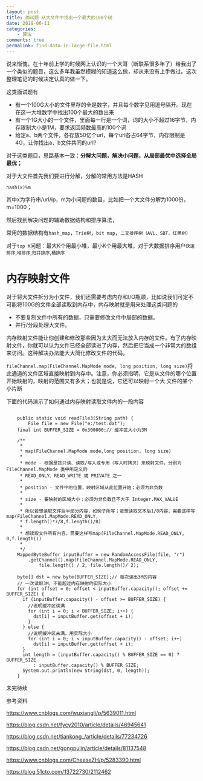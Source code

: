 ```yaml
---
layout: post
title: 面试题-从大文件中找出一个最大的100个树
date: 2019-06-11
categories:
    - 算法
comments: true
permalink: find-data-in-large-file.html
---
```


说来惭愧，在十年前上学的时候网上认识的一个大哥（断联系很多年了）给我出了一个类似的题目，这么多年我虽然模糊的知道这么做，却从来没有上手做过。这次整理笔记的时候决定认真的做一下。

这类面试题有

- 有一个100G大小的文件里存的全是数字，并且每个数字见用逗号隔开。现在在这一大堆数字中找出100个最大的数出来
- 有一个1G大小的一个文件，里面每一行是一个词，词的大小不超过16字节，内存限制大小是1M，要求返回频数最高的100个词
- 给定a、b两个文件，各存放50亿个url，每个url各占64字节，内存限制是4G，让你找出a、b文件共同的url?

对于这类题目，思路基本一致：**分解大问题，解决小问题，从局部最优中选择全局最优；**

对于大文件首先我们要进行分解，分解的常用方法是HASH
```
hash(x)%m
```
其中x为字符串/url/ip，m为小问题的数目，比如把一个大文件分解为1000份，m=1000；

然后找到解决问题的辅助数据结构和排序算法，

常用的数据结构有`hash_map`，`Trie树`，`bit map`，`二叉排序树（AVL，SBT，红黑树）`

对于`top K`问题：最大K个用最小堆，最小K个用最大堆，对于大数据排序用户`快速排序`,`堆排序`,`归并排序`,`桶排序`

# 内存映射文件
对于将大文件拆分为小文件，我们还需要考虑内存和I/O瓶颈，比如说我们可定不可能将100G的文件全部读取到内存中，内存映射就是用来处理这类问题的

- 不要复制文件中所有的数据，只需要修改文件中局部的数据。
- 并行/分段处理大文件。 

内存映射文件能让你创建和修改那些因为太大而无法放入内存的文件。有了内存映射文件，你就可以认为文件已经全部读进了内存，然后把它当成一个非常大的数组来访问。这种解决办法能大大简化修改文件的代码。

`fileChannel.map(FileChannel.MapMode mode, long position, long size)`将此通道的文件区域直接映射到内存中。注意，你必须指明，它是从文件的哪个位置开始映射的，映射的范围又有多大；也就是说，它还可以映射一个大 文件的某个小片断

下面的代码演示了如何通过内存映射读取文件内的一段内容

<pre class="line-numbers "><code class="language-java">
	public static void readFile3(String path) {
		File file = new File("e:/test.dat");
    final int BUFFER_SIZE = 0x300000;// 缓冲区大小为3M

    /**
     *
     * map(FileChannel.MapMode mode,long position, long size)
     *
     * mode - 根据是按只读、读取/写入或专用（写入时拷贝）来映射文件，分别为 FileChannel.MapMode 类中所定义的
     * READ_ONLY、READ_WRITE 或 PRIVATE 之一
     *
     * position - 文件中的位置，映射区域从此位置开始；必须为非负数
     *
     * size - 要映射的区域大小；必须为非负数且不大于 Integer.MAX_VALUE
     *
     * 所以若想读取文件后半部分内容，如例子所写；若想读取文本后1/8内容，需要这样写map(FileChannel.MapMode.READ_ONLY,
     * f.length()*7/8,f.length()/8)
     *
     * 想读取文件所有内容，需要这样写map(FileChannel.MapMode.READ_ONLY, 0,f.length())
     *
     */
    MappedByteBuffer inputBuffer = new RandomAccessFile(file, "r")
        .getChannel().map(FileChannel.MapMode.READ_ONLY,
            file.length() / 2, file.length()/ 2);
    
    byte[] dst = new byte[BUFFER_SIZE];// 每次读出3M的内容
    // 一次读取3M，不能超过内存映射的实际大小
    for (int offset = 0; offset < inputBuffer.capacity(); offset += BUFFER_SIZE) {
      if (inputBuffer.capacity() - offset >= BUFFER_SIZE) {
        //说明缓冲区读满
        for (int i = 0; i < BUFFER_SIZE; i++) {
          dst[i] = inputBuffer.get(offset + i);
        }
      } else {
        //说明缓冲区未满，用实际大小
        for (int i = 0; i < inputBuffer.capacity() - offset; i++)
          dst[i] = inputBuffer.get(offset + i);
      }
      int length = (inputBuffer.capacity() % BUFFER_SIZE == 0) ? BUFFER_SIZE
          : inputBuffer.capacity() % BUFFER_SIZE;
      System.out.println(new String(dst, 0, length));
    } 
</code></pre>

未完待续

参考资料

https://www.cnblogs.com/wuxiangli/p/5639011.html

https://blog.csdn.net/fycy2010/article/details/46945641

https://blog.csdn.net/tiankong_/article/details/77234726

https://blog.csdn.net/gongpulin/article/details/81137548

https://www.cnblogs.com/CheeseZH/p/5283390.html

https://blog.51cto.com/13722730/2112462